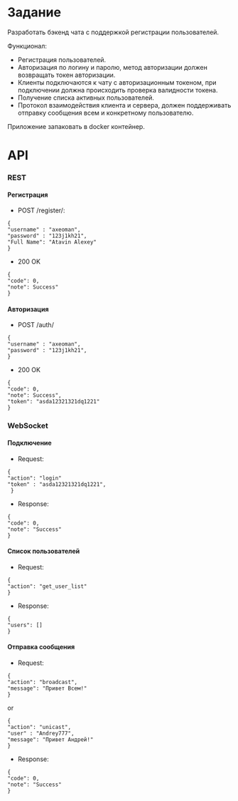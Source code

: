 # Задание

Разработать бэкенд чата с поддержкой регистрации пользователей.

Функционал:
* Регистрация пользователей.
* Авторизация по логину и паролю, метод авторизации должен возвращать токен авторизации.
* Клиенты подключаются к чату с авторизационным токеном, при подключении должна происходить 
проверка валидности токена. 
* Получение списка активных пользователей.
* Протокол взаимодействия клиента и сервера, должен поддерживать отправку сообщения всем и 
конкретному пользователю.

Приложение запаковать в docker контейнер.

# API

### REST
#### Регистрация

* POST /register/: 
```
{
"username" : "axeoman",
"password" : "123j1kh21",
"Full Name": "Atavin Alexey"
}
```
* 200 OK
```
{
"code": 0, 
"note": Success"
}
```
#### Авторизация
* POST /auth/  
```
{
"username" : "axeoman",
"password" : "123j1kh21",
}
```
* 200 OK 
```
{
"code": 0, 
"note": Success", 
"token": "asda12321321dq1221"
}
```
### WebSocket
#### Подключение

* Request:  
```
{
"action": "login"
"token" : "asda12321321dq1221",
 }
```
* Response: 
```
{
"code": 0, 
"note": "Success"
}
 ```
#### Список пользователей

* Request:  
```
{
"action": "get_user_list"
}
```
* Response: 
 ```
{
"users": []
}
```
#### Отправка сообщения

* Request:  
```
{
"action": "broadcast",
"message": "Привет Всем!"
}  
```
or
```
{
"action": "unicast",
"user" : "Andrey777",
"message": "Привет Андрей!"
}
```

* Response:  
```
{
"code": 0, 
"note": "Success"
}
```